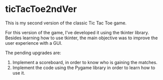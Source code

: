 # ticTacToe2ndVer
This is my second version of the classic Tic Tac Toe game.

For this version of the game, I've developed it using the tkinter library. Besides learning how to use tkinter, the main objective was to improve the user experience with a GUI.

The pending upgrades are:

1. Implement a scoreboard, in order to know who is gaining the matches.
2. Implement the code using the Pygame library in order to learn how to use it.
